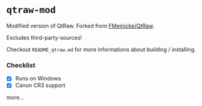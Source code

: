 # ``qtraw-mod``

Modified version of QtRaw. Forked from [FMeinicke/QtRaw](https://github.com/FMeinicke/QtRaw).

Excludes third-party-sources!

Checkout ``README_qtraw.md`` for more informations about building / installing.

### Checklist

- [x] Runs on Windows
- [x] Canon CR3 support

more...